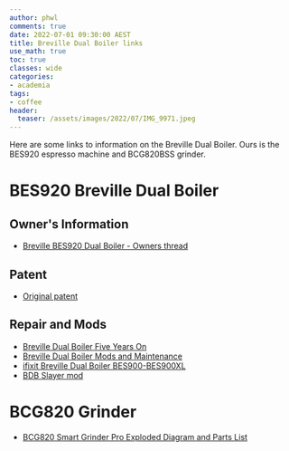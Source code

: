 ```yaml
---
author: phwl
comments: true
date: 2022-07-01 09:30:00 AEST
title: Breville Dual Boiler links
use_math: true
toc: true
classes: wide
categories:
- academia
tags:
- coffee
header:
  teaser: /assets/images/2022/07/IMG_9971.jpeg
---
```


Here are some links to information on the Breville Dual Boiler. Ours is
the BES920 espresso machine and BCG820BSS grinder.

# BES920 Breville Dual Boiler
## Owner's Information
* [Breville BES920 Dual Boiler - Owners thread](https://coffeesnobs.com.au/forum/equipment/brewing-equipment-midrange-500-1500/36239-breville-bes920-dual-boiler-owners-thread)

## Patent
* [Original patent](https://patents.google.com/patent/WO2012151629A1)

## Repair and Mods
* [Breville Dual Boiler Five Years  On](https://www.home-barista.com/espresso-machines/breville-dual-boiler-five-years-on-t45361.html)
* [Breville Dual Boiler Mods and Maintenance](https://www.home-barista.com/espresso-machines/breville-dual-boiler-mods-and-maintenance-t61421.html)
* [ifixit Breville Dual Boiler BES900-BES900XL](https://www.ifixit.com/Device/Breville_Dual_Boiler_BES900_-_BES900XL)
* [BDB Slayer mod](https://qporzk.github.io/BDB-Slayer)

# BCG820 Grinder
* [BCG820 Smart Grinder Pro Exploded Diagram and Parts List](https://coffeepartswarehouse.com.au/breville-coffee-grinders-bcg820-c-64928_68645_118826.html)
